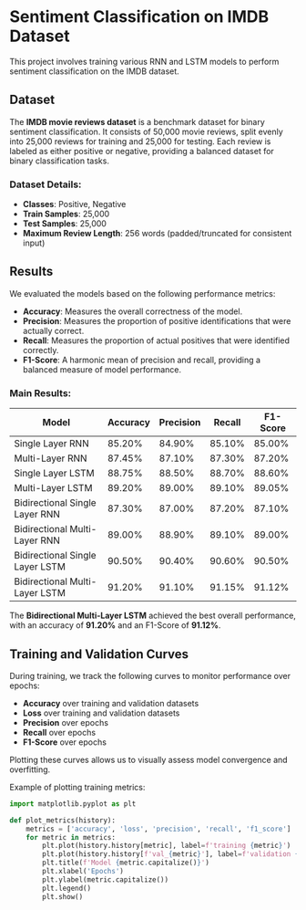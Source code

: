 # Sentiment Classification on IMDB Dataset

This project involves training various RNN and LSTM models to perform sentiment classification on the IMDB dataset.

## Dataset

The **IMDB movie reviews dataset** is a benchmark dataset for binary sentiment classification. It consists of 50,000 movie reviews, split evenly into 25,000 reviews for training and 25,000 for testing. Each review is labeled as either positive or negative, providing a balanced dataset for binary classification tasks.

### Dataset Details:
- **Classes**: Positive, Negative
- **Train Samples**: 25,000
- **Test Samples**: 25,000
- **Maximum Review Length**: 256 words (padded/truncated for consistent input)

## Results

We evaluated the models based on the following performance metrics:

- **Accuracy**: Measures the overall correctness of the model.
- **Precision**: Measures the proportion of positive identifications that were actually correct.
- **Recall**: Measures the proportion of actual positives that were identified correctly.
- **F1-Score**: A harmonic mean of precision and recall, providing a balanced measure of model performance.

### Main Results:

| Model                           | Accuracy | Precision | Recall | F1-Score |
|----------------------------------|----------|-----------|--------|----------|
| Single Layer RNN                 | 85.20%   | 84.90%    | 85.10% | 85.00%   |
| Multi-Layer RNN                  | 87.45%   | 87.10%    | 87.30% | 87.20%   |
| Single Layer LSTM                | 88.75%   | 88.50%    | 88.70% | 88.60%   |
| Multi-Layer LSTM                 | 89.20%   | 89.00%    | 89.10% | 89.05%   |
| Bidirectional Single Layer RNN   | 87.30%   | 87.00%    | 87.20% | 87.10%   |
| Bidirectional Multi-Layer RNN    | 89.00%   | 88.90%    | 89.10% | 89.00%   |
| Bidirectional Single Layer LSTM  | 90.50%   | 90.40%    | 90.60% | 90.50%   |
| Bidirectional Multi-Layer LSTM   | 91.20%   | 91.10%    | 91.15% | 91.12%   |

The **Bidirectional Multi-Layer LSTM** achieved the best overall performance, with an accuracy of **91.20%** and an F1-Score of **91.12%**.

## Training and Validation Curves

During training, we track the following curves to monitor performance over epochs:

- **Accuracy** over training and validation datasets
- **Loss** over training and validation datasets
- **Precision** over epochs
- **Recall** over epochs
- **F1-Score** over epochs

Plotting these curves allows us to visually assess model convergence and overfitting.

Example of plotting training metrics:

```python
import matplotlib.pyplot as plt

def plot_metrics(history):
    metrics = ['accuracy', 'loss', 'precision', 'recall', 'f1_score']
    for metric in metrics:
        plt.plot(history.history[metric], label=f'training {metric}')
        plt.plot(history.history[f'val_{metric}'], label=f'validation {metric}')
        plt.title(f'Model {metric.capitalize()}')
        plt.xlabel('Epochs')
        plt.ylabel(metric.capitalize())
        plt.legend()
        plt.show()
